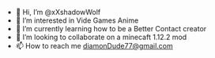 - 👋 Hi, I’m @xXshadowWolf
- 👀 I’m interested in Vide Games Anime 
- 🌱 I’m currently learning how to be a Better Contact creator
- 💞️ I’m looking to collaborate on a minecaft 1.12.2 mod
- 📫 How to reach me diamonDude77@gmail.com

<!---
xXshadowWolf/xXshadowWolf is a ✨ special ✨ repository because its `README.md` (this file) appears on your GitHub profile.
You can click the Preview link to take a look at your changes.
--->
